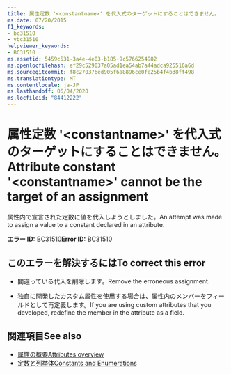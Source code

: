 ```yaml
---
title: 属性定数 '<constantname>' を代入式のターゲットにすることはできません。
ms.date: 07/20/2015
f1_keywords:
- bc31510
- vbc31510
helpviewer_keywords:
- BC31510
ms.assetid: 5459c531-3a4e-4e03-b185-9c5766254982
ms.openlocfilehash: ef29c529037a05ad1ea54ab7a44adca925516a6d
ms.sourcegitcommit: f8c270376ed905f6a8896ce0fe25b4f4b38ff498
ms.translationtype: MT
ms.contentlocale: ja-JP
ms.lasthandoff: 06/04/2020
ms.locfileid: "84412222"
---
```

# <a name="attribute-constant-constantname-cannot-be-the-target-of-an-assignment"></a><span data-ttu-id="307a0-102">属性定数 '\<constantname>' を代入式のターゲットにすることはできません。</span><span class="sxs-lookup"><span data-stu-id="307a0-102">Attribute constant '\<constantname>' cannot be the target of an assignment</span></span>
<span data-ttu-id="307a0-103">属性内で宣言された定数に値を代入しようとしました。</span><span class="sxs-lookup"><span data-stu-id="307a0-103">An attempt was made to assign a value to a constant declared in an attribute.</span></span>  
  
 <span data-ttu-id="307a0-104">**エラー ID:** BC31510</span><span class="sxs-lookup"><span data-stu-id="307a0-104">**Error ID:** BC31510</span></span>  
  
## <a name="to-correct-this-error"></a><span data-ttu-id="307a0-105">このエラーを解決するには</span><span class="sxs-lookup"><span data-stu-id="307a0-105">To correct this error</span></span>  
  
- <span data-ttu-id="307a0-106">間違っている代入を削除します。</span><span class="sxs-lookup"><span data-stu-id="307a0-106">Remove the erroneous assignment.</span></span>  
  
- <span data-ttu-id="307a0-107">独自に開発したカスタム属性を使用する場合は、属性内のメンバーをフィールドとして再定義します。</span><span class="sxs-lookup"><span data-stu-id="307a0-107">If you are using custom attributes that you developed, redefine the member in the attribute as a field.</span></span>  
  
## <a name="see-also"></a><span data-ttu-id="307a0-108">関連項目</span><span class="sxs-lookup"><span data-stu-id="307a0-108">See also</span></span>

- [<span data-ttu-id="307a0-109">属性の概要</span><span class="sxs-lookup"><span data-stu-id="307a0-109">Attributes overview</span></span>](../programming-guide/concepts/attributes/index.md)
- [<span data-ttu-id="307a0-110">定数と列挙体</span><span class="sxs-lookup"><span data-stu-id="307a0-110">Constants and Enumerations</span></span>](../language-reference/constants-and-enumerations.md)
